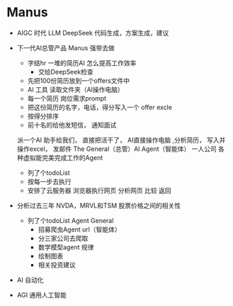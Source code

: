 # Manus

- AIGC 时代
   LLM DeepSeek
   代码生成，方案生成，建议
- 下一代AI总管产品
    Manus 强带去做
    - 字结hr 
       一堆的简历AI 怎么提高工作效率
       - 交给DeepSeek检查
    - 先把100份简历放到一个offers文件中
    - AI 工具 读取文件夹（AI操作电脑）
    - 每一个简历 岗位需求prompt 
    - 把这份简历的名字，电话，得分写入一个 offer excle
    - 按得分排序
    - 前十名的给他发短信， 通知面试

    派一个AI 助手给我们， 直接把活干了，
    AI直接操作电脑 ,分析简历， 写入并操作excel， 发邮件
    The General（总管）AI Agent（智能体）
    一人公司
    各种虚拟能完美完成工作的Agent
    - 列了个todoList
    - 按每一步去执行
    - 安排了云服务器
       浏览器执行网页
       分析网页
       比较
       返回

- 分析过去三年 NVDA，MRVL和TSM 股票价格之间的相关性
   - 列了个todoList
       Agent General
       - 招募爬虫Agent url（智能体）
       - 分三家公司去爬取
       - 数学模型agent 规律
       - 绘制图表
       - 相关投资建议
- AI 自动化

- AGI 通用人工智能
  